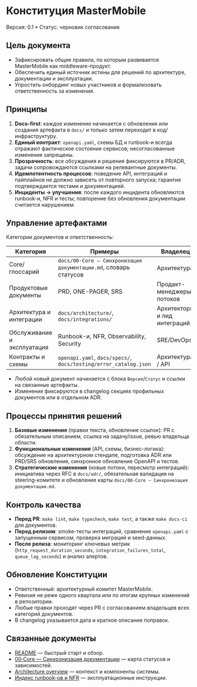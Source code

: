 # Конституция MasterMobile

Версия: 0.1 • Статус: черновик согласования

## Цель документа
- Зафиксировать общие правила, по которым развивается MasterMobile как middleware-продукт.
- Обеспечить единый источник истины для решений по архитектуре, документации и эксплуатации.
- Упростить онбординг новых участников и формализовать ответственность за изменения.

## Принципы
1. **Docs-first**: каждое изменение начинается с обновления или создания артефакта в `docs/` и только затем переходит в код/инфраструктуру.
2. **Единый контракт**: `openapi.yaml`, схемы БД и runbook-и всегда отражают фактическое состояние сервисов; несогласованные изменения запрещены.
3. **Прозрачность**: все обсуждения и решения фиксируются в PR/ADR, задачи сопровождаются ссылками на релевантные документы.
4. **Идемпотентность процессов**: поведение API, интеграций и пайплайнов не должно зависеть от повторного запуска; гарантия подтверждается тестами и документацией.
5. **Инциденты → улучшения**: после каждого инцидента обновляются runbook-и, NFR и тесты; повторение без обновления документации считается нарушением.

## Управление артефактами
Категории документов и ответственность:

| Категория | Примеры | Владелец |
| --- | --- | --- |
| Core/глоссарий | `docs/00‑Core — Синхронизация документации.md`, словарь статусов | Архитектура |
| Продуктовые документы | PRD, ONE-PAGER, SRS | Продакт-менеджеры потоков |
| Архитектура и интеграции | `docs/architecture/`, `docs/integrations/` | Архитекторы и лид интеграций |
| Обслуживание и эксплуатация | Runbook-и, NFR, Observability, Security | SRE/DevOps |
| Контракты и схемы | `openapi.yaml`, `docs/specs/`, `docs/testing/error_catalog.json` | Архитектура / API |

- Любой новый документ начинается с блока `Версия`/`Статус` и ссылки на связанные артефакты.
- Изменения фиксируются в changelog секциях профильных документов или в отдельном ADR.

## Процессы принятия решений
1. **Базовые изменения** (правки текста, обновление ссылок): PR с обязательным описанием, ссылка на задачу/issue, ревью владельца области.
2. **Функциональные изменения** (API, схемы, бизнес-логика): обсуждение на архитектурном стендапе, подготовка ADR или PRD/SRS обновления, синхронное обновление OpenAPI и тестов.
3. **Стратегические изменения** (новые потоки, пересмотр интеграций): инициатива через RFC в `docs/adr/`, обязательная валидация на steering-комитете и обновление карты `docs/00‑Core — Синхронизация документации.md`.

## Контроль качества
- **Перед PR**: `make lint`, `make typecheck`, `make test`, а также `make docs-ci` для документов.
- **Перед релизом**: smoke-тесты интеграций, сравнение `openapi.yaml` с запущенным сервисом, проверка миграций и seed-данных.
- **После релиза**: мониторинг ключевых метрик (`http_request_duration_seconds`, `integration_failures_total`, `queue_lag_seconds`) и анализ алертов.

## Обновление Конституции
- Ответственный: архитектурный комитет MasterMobile.
- Ревизия не реже одного квартала или по итогам крупных изменений в репозитории.
- Любые правки проходят через PR с согласованием владельцев всех категорий документов.
- В changelog указывается дата и краткое описание поправок.

## Связанные документы
- [README](../README.md) — быстрый старт и обзор.
- [00‑Core — Синхронизация документации](./00%E2%80%91Core%20%E2%80%94%20%D0%A1%D0%B8%D0%BD%D1%85%D1%80%D0%BE%D0%BD%D0%B8%D0%B7%D0%B0%D1%86%D0%B8%D0%B8.md) — карта статусов и зависимостей.
- [Architecture overview](./architecture/overview.md) — контекст и компоненты системы.
- [Индекс runbook-ов и NFR](./runbooks/README.md) — эксплуатационные инструкции.
